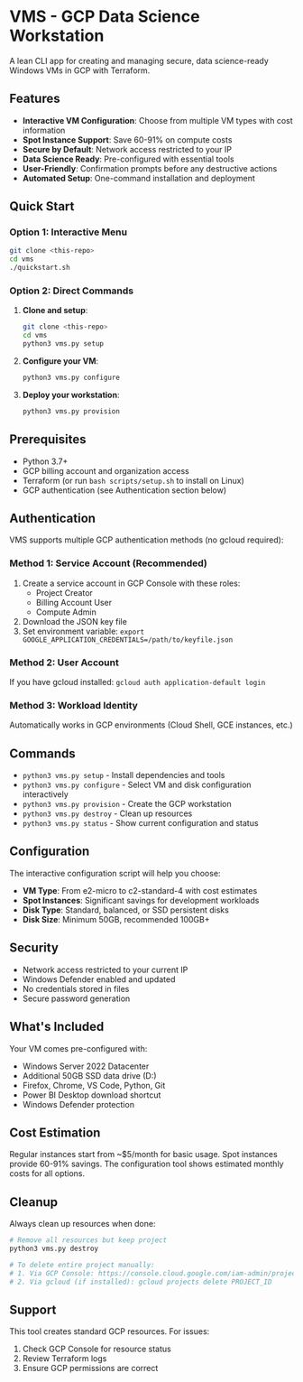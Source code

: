 # VMS - GCP Data Science Workstation

A lean CLI app for creating and managing secure, data science-ready Windows VMs in GCP with Terraform.

## Features

- **Interactive VM Configuration**: Choose from multiple VM types with cost information
- **Spot Instance Support**: Save 60-91% on compute costs
- **Secure by Default**: Network access restricted to your IP
- **Data Science Ready**: Pre-configured with essential tools
- **User-Friendly**: Confirmation prompts before any destructive actions
- **Automated Setup**: One-command installation and deployment

## Quick Start

### Option 1: Interactive Menu
```bash
git clone <this-repo>
cd vms
./quickstart.sh
```

### Option 2: Direct Commands
1. **Clone and setup**:
   ```bash
   git clone <this-repo>
   cd vms
   python3 vms.py setup
   ```

2. **Configure your VM**:
   ```bash
   python3 vms.py configure
   ```

3. **Deploy your workstation**:
   ```bash
   python3 vms.py provision
   ```

## Prerequisites

- Python 3.7+
- GCP billing account and organization access
- Terraform (or run `bash scripts/setup.sh` to install on Linux)
- GCP authentication (see Authentication section below)

## Authentication

VMS supports multiple GCP authentication methods (no gcloud required):

### Method 1: Service Account (Recommended)
1. Create a service account in GCP Console with these roles:
   - Project Creator
   - Billing Account User  
   - Compute Admin
2. Download the JSON key file
3. Set environment variable: `export GOOGLE_APPLICATION_CREDENTIALS=/path/to/keyfile.json`

### Method 2: User Account
If you have gcloud installed: `gcloud auth application-default login`

### Method 3: Workload Identity
Automatically works in GCP environments (Cloud Shell, GCE instances, etc.)

## Commands

- `python3 vms.py setup` - Install dependencies and tools
- `python3 vms.py configure` - Select VM and disk configuration interactively
- `python3 vms.py provision` - Create the GCP workstation
- `python3 vms.py destroy` - Clean up resources
- `python3 vms.py status` - Show current configuration and status

## Configuration

The interactive configuration script will help you choose:

- **VM Type**: From e2-micro to c2-standard-4 with cost estimates
- **Spot Instances**: Significant savings for development workloads
- **Disk Type**: Standard, balanced, or SSD persistent disks
- **Disk Size**: Minimum 50GB, recommended 100GB+

## Security

- Network access restricted to your current IP
- Windows Defender enabled and updated
- No credentials stored in files
- Secure password generation

## What's Included

Your VM comes pre-configured with:

- Windows Server 2022 Datacenter
- Additional 50GB SSD data drive (D:)
- Firefox, Chrome, VS Code, Python, Git
- Power BI Desktop download shortcut
- Windows Defender protection

## Cost Estimation

Regular instances start from ~$5/month for basic usage. Spot instances provide 60-91% savings. The configuration tool shows estimated monthly costs for all options.

## Cleanup

Always clean up resources when done:

```bash
# Remove all resources but keep project
python3 vms.py destroy

# To delete entire project manually:
# 1. Via GCP Console: https://console.cloud.google.com/iam-admin/projects
# 2. Via gcloud (if installed): gcloud projects delete PROJECT_ID
```

## Support

This tool creates standard GCP resources. For issues:
1. Check GCP Console for resource status
2. Review Terraform logs
3. Ensure GCP permissions are correct